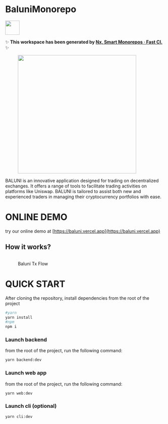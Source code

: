 # BaluniMonorepo

<a alt="Nx logo" href="https://nx.dev" target="_blank" rel="noreferrer"><img src="https://raw.githubusercontent.com/nrwl/nx/master/images/nx-logo.png" width="45"></a>

✨ **This workspace has been generated by [Nx, Smart Monorepos · Fast CI.](https://nx.dev)** ✨


<figure><img src="https://storage.googleapis.com/download/storage/v1/b/buidlguidl-v3.appspot.com/o/builds%2F658192138d8963c5fdb4fe206.jpeg?generation=1710860299500483&#x26;alt=media" alt="" width="375"><figcaption></figcaption></figure>

</div>

BALUNI is an innovative application designed for trading on decentralized exchanges. It offers a range of tools to facilitate trading activities on platforms like Uniswap. BALUNI is tailored to assist both new and experienced traders in managing their cryptocurrency portfolios with ease.

# ONLINE DEMO
try our online demo at [https://baluni.vercel.app](https://baluni.vercel.app)

## How it works?

<figure><img src=".gitbook/assets/Diagramma senza titolo.drawio (1).png" alt=""><figcaption><p>Baluni Tx Flow</p></figcaption></figure>

# QUICK START

After cloning the repository, install dependencies from the root of the project
```bash
#yarn
yarn install
#npm
npm i
```

### Launch backend
from the root of the project, run the following command:

```bash
yarn backend:dev
```
### Launch web app
from the root of the project, run the following command:

```bash
yarn web:dev
```

### Launch cli (optional)
```bash
yarn cli:dev
```

